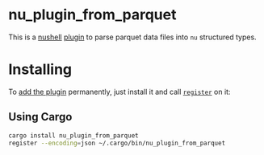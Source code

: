 # nu_plugin_from_parquet

[nushell]: https://www.nushell.sh/
[plugin]: https://www.nushell.sh/contributor-book/plugins.html
[structured types]: https://www.nushell.sh/book/types_of_data.html

This is a [nushell] [plugin] to parse parquet data files into `nu` structured types.


# Installing

[add the plugin]: https://www.nushell.sh/book/plugins.html#adding-a-plugin
[`register`]: https://www.nushell.sh/book/commands/register.html

To [add the plugin] permanently, just install it and call [`register`] on it:

## Using Cargo

```bash
cargo install nu_plugin_from_parquet
register --encoding=json ~/.cargo/bin/nu_plugin_from_parquet
```

